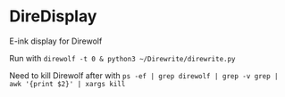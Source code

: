 # DireDisplay
E-ink display for Direwolf

Run with `direwolf -t 0 & python3 ~/Direwrite/direwrite.py`

Need to kill Direwolf after with `ps -ef | grep direwolf | grep -v grep | awk '{print $2}' | xargs kill`